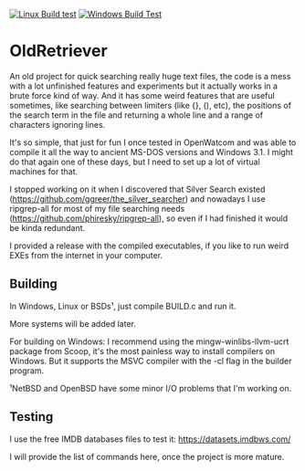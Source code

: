 [![Linux Build test](https://github.com/vinissou/OldRetriever/actions/workflows/linux_test.yml/badge.svg)](https://github.com/vinissou/OldRetriever/actions/workflows/linux_test.yml) [![Windows Build Test](https://github.com/vinissou/OldRetriever/actions/workflows/win_build.yml/badge.svg)](https://github.com/vinissou/OldRetriever/actions/workflows/win_build.yml)

# OldRetriever

An old project for quick searching really huge text files, the code is a mess with a lot unfinished features and experiments but it actually works in a brute force kind of way. And it has some weird features that are useful sometimes, like searching between limiters (like {}, (), etc), the positions of the search term in the file and returning a whole line and a range of characters ignoring lines. 

It's so simple, that just for fun I once tested in OpenWatcom and was able to compile it all the way to ancient MS-DOS versions and Windows 3.1. I might do that again one of these days, but I need to set up a lot of virtual machines for that. 

I stopped working on it when I discovered that Silver Search existed (https://github.com/ggreer/the_silver_searcher) and nowadays I use ripgrep-all for most of my file searching needs (https://github.com/phiresky/ripgrep-all), so even if I had finished it would be kinda redundant.


I provided a release with the compiled executables, if you like to run weird EXEs from the internet in your computer.



## Building 
In Windows, Linux or BSDs¹, just compile BUILD.c and run it. 

More systems will be added later.

For building on Windows: I recommend using the mingw-winlibs-llvm-ucrt package from Scoop, it's the most painless way to install compilers on Windows. 
But it supports the MSVC compiler with the -cl flag in the builder program.

¹NetBSD and OpenBSD have some minor I/O problems that I'm working on.


## Testing
I use the free IMDB databases files to test it: 
https://datasets.imdbws.com/

I will provide the list of commands here, once the project is more mature.

